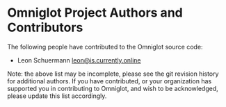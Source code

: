 # Omniglot Project Authors and Contributors

The following people have contributed to the Omniglot source code:

- Leon Schuermann <leon@is.currently.online>

Note: the above list may be incomplete, please see the git revision
history for additional authors. If you have contributed, or your
organization has supported you in contributing to Omniglot, and wish
to be acknowledged, please update this list accordingly.
